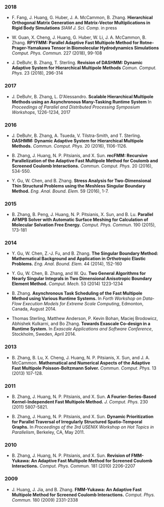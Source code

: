 ### 2018
* F. Fang, J. Huang, G. Huber, J. A. McCammon, B. Zhang. **Hierarchical Orthogonal Matrix Generation and Matrix-Vector Multiplications in Rigid Body Simulations** _SIAM J. Sci. Comp._ in press

* W. Guan, X. Cheng, J. Huang, G. Huber, W. Li, J. A. McCammon, B. Zhang. **RPYFMM: Parallel Adaptive Fast Multipole Method for Rotne-Prager-Yamakawa Tensor in Biomolecular Hydrodynamics Simulations** _Comput. Phys. Commun._ 227 (2018), 99-108

* J. DeBuhr, B. Zhang, T. Sterling. **Revision of DASHMM: Dynamic Adaptive System for Hierarchical Multipole Methods** _Comun. Comput. Phys._ 23 (2018), 296-314

### 2017
* J. DeBuhr, B. Zhang, L. D'Alessandro. **Scalable Hierarchical Multipole Methods using an Asynchronous Many-Tasking Runtime System** In _Proceedings of Parallel and Distributed Processing Symposium Workshops_, 1226-1234, 2017

### 2016
* J. DeBuhr, B. Zhang, A. Tsueda, V. Tilstra-Smith, and T. Sterling. **DASHMM: Dynamic Adaptive System for Hierarchical Multipole Methods.** _Commun. Comput. Phys._ 20 (2016), 1106-1126.

* B. Zhang, J. Huang, N. P. Pitsianis, and X. Sun. **recFMM: Recursive Parallelization of the Adaptive Fast Multipole Method for Coulomb and Screened Coulomb Interactions.** _Commun. Comput. Phys._ 20 (2016), 534-550. 

* Y. Gu, W. Chen, and B. Zhang. **Stress Analysis for Two-Dimensional Thin Structural Problems using the Meshless Singular Boundary Method.** _Eng. Anal. Bound. Elem._ 59 (2016), 1-7. 

### 2015
* B. Zhang, B. Peng, J. Huang, N. P. Pitsianis, X. Sun, and B. Lu. **Parallel AFMPB Solver with Automatic Surface Meshing for Calculation 
of Molecular Solvation Free Energy.**  _Comput. Phys. Commun._ 190 (2015), 173-181 

### 2014
* Y. Gu, W. Chen, Z.-J. Fu, and B. Zhang. **The Singular Boundary Method: Mathematical Background and Application in Orthotropic Elastic Problems.** _Eng. Anal. Bound. Elem._  44 (2014), 152-160

* Y. Gu, W. Chen, B. Zhang, and W. Qu. **Two General Algorithms for Nearly Singular Integrals in Two Dimensional Anisotropic Boundary Element Method.** _Comput. Mech._ 53 (2014) 1223-1234 

* B. Zhang. **Asynchronous Task Scheduling of the Fast Multipole Method using Various Runtime Systems.** In _Forth Workshop on Data-Flow Execution Models for Extreme Scale Computing_, Edmonton, Canada, August 2014.

* Thomas Sterling, Matthew Anderson, P. Kevin Bohan, Maciej Brodowicz, Abhishek Kulkarni, and Bo Zhang. **Towards Exascale Co-design in a Runtime System.** In _Exascale Applications and Software Conference_, Stockholm, Sweden, April 2014.

### 2013
* B. Zhang, B. Lu, X. Cheng, J. Huang, N. P. Pitsianis, X. Sun, and J. A. McCammon. **Mathematical and Numerical Aspects of the Adaptive Fast Multipole Poisson-Boltzmann Solver.** _Commun. Comput. Phys._ 13 (2013) 107-128. 

### 2011
* B. Zhang, J. Huang, N. P. Pitsianis, and X. Sun. **A Fourier-Series-Based Kernel-Independent Fast Multipole Method.** _J. Comput. Phys._ 230 (2011) 5807-5821. 

* B. Zhang, J. Huang, N. P. Pitsianis, and X. Sun. **Dynamic Prioritization for Parallel Traversal of Irregularly Structured Spatio-Temporal Graphs.** In _Proceedings of the 3rd USENIX Workshop on Hot Topics in Parallelism_, Berkeley, CA, May 2011.

### 2010
* B. Zhang, J. Huang, N. P. Pitsianis, and X. Sun. **Revision of FMM-Yukawa: An Adaptive Fast Multipole Method for Screened Coulomb Interactions.** _Comput. Phys. Commun._ 181 (2010) 2206-2207 

### 2009
* J. Huang, J. Jia, and B. Zhang. **FMM-Yukawa: An Adaptive Fast Multipole Method for Screened Coulomb Interactions.** _Comput. Phys. Commun._ 180 (2009) 2331-2338



